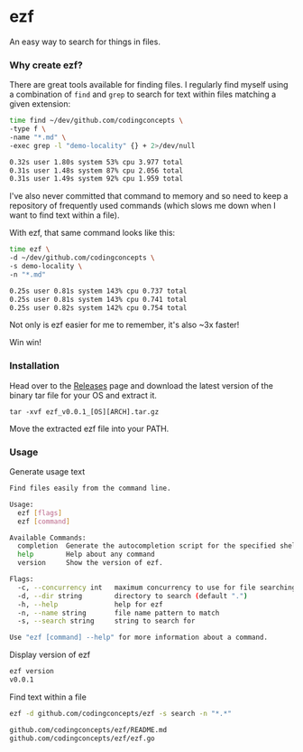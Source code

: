 # ezf
An easy way to search for things in files.

### Why create ezf?

There are great tools available for finding files. I regularly find myself using a combination of `find` and `grep` to search for text within files matching a given extension:

```sh
time find ~/dev/github.com/codingconcepts \
-type f \
-name "*.md" \
-exec grep -l "demo-locality" {} + 2>/dev/null

0.32s user 1.80s system 53% cpu 3.977 total
0.31s user 1.48s system 87% cpu 2.056 total
0.31s user 1.49s system 92% cpu 1.959 total
```

I've also never committed that command to memory and so need to keep a repository of frequently used commands (which slows me down when I want to find text within a file).

With ezf, that same command looks like this:

```sh
time ezf \
-d ~/dev/github.com/codingconcepts \
-s demo-locality \
-n "*.md"

0.25s user 0.81s system 143% cpu 0.737 total
0.25s user 0.81s system 143% cpu 0.741 total
0.25s user 0.82s system 142% cpu 0.754 total
```

Not only is ezf easier for me to remember, it's also ~3x faster!

Win win!

### Installation

Head over to the [Releases](https://github.com/codingconcepts/ezf/releases) page and download the latest version of the binary tar file for your OS and extract it.

```
tar -xvf ezf_v0.0.1_[OS][ARCH].tar.gz
```

Move the extracted ezf file into your PATH.

### Usage

Generate usage text

```sh
Find files easily from the command line.

Usage:
  ezf [flags]
  ezf [command]

Available Commands:
  completion  Generate the autocompletion script for the specified shell
  help        Help about any command
  version     Show the version of ezf.

Flags:
  -c, --concurrency int   maximum concurrency to use for file searching (default 4)
  -d, --dir string        directory to search (default ".")
  -h, --help              help for ezf
  -n, --name string       file name pattern to match
  -s, --search string     string to search for

Use "ezf [command] --help" for more information about a command.
```

Display version of ezf

```sh
ezf version
v0.0.1
```

Find text within a file

```sh
ezf -d github.com/codingconcepts/ezf -s search -n "*.*"

github.com/codingconcepts/ezf/README.md
github.com/codingconcepts/ezf/ezf.go
```
